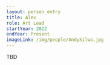 ```yaml
---
layout: person_entry
title: Alex
role: Art Lead
startYear: 2022
endYear: Present
imageLink: /img/people/AndySilwa.jpg
---
```


<!--Put description here:-->

TBD
